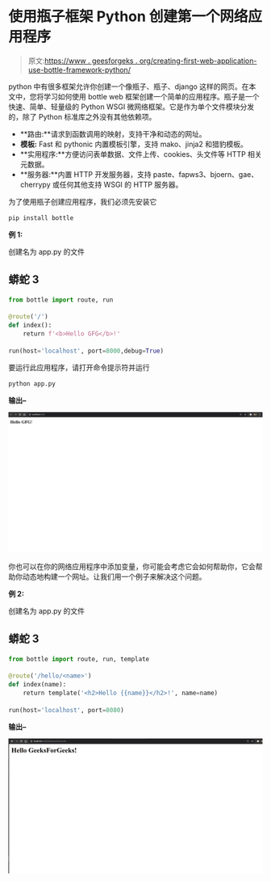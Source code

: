# 使用瓶子框架 Python 创建第一个网络应用程序

> 原文:[https://www . geesforgeks . org/creating-first-web-application-use-bottle-framework-python/](https://www.geeksforgeeks.org/creating-first-web-application-using-bottle-framework-python/)

python 中有很多框架允许你创建一个像瓶子、瓶子、django 这样的网页。在本文中，您将学习如何使用 bottle web 框架创建一个简单的应用程序。瓶子是一个快速、简单、轻量级的 Python WSGI 微网络框架。它是作为单个文件模块分发的，除了 Python 标准库之外没有其他依赖项。

*   **路由:**请求到函数调用的映射，支持干净和动态的网址。
*   **模板:** Fast 和 pythonic 内置模板引擎，支持 mako、jinja2 和猎豹模板。
*   **实用程序:**方便访问表单数据、文件上传、cookies、头文件等 HTTP 相关元数据。
*   **服务器:**内置 HTTP 开发服务器，支持 paste、fapws3、bjoern、gae、cherrypy 或任何其他支持 WSGI 的 HTTP 服务器。

为了使用瓶子创建应用程序，我们必须先安装它

```py
pip install bottle
```

**例 1:**

创建名为 app.py 的文件

## 蟒蛇 3

```py
from bottle import route, run

@route('/')
def index():
    return f'<b>Hello GFG</b>!'

run(host='localhost', port=8000,debug=True)
```

要运行此应用程序，请打开命令提示符并运行

```py
python app.py
```

**输出–**

![](img/dfad005b40a008e2fd9f3195bb0270bd.png)

你也可以在你的网络应用程序中添加变量，你可能会考虑它会如何帮助你，它会帮助你动态地构建一个网址。让我们用一个例子来解决这个问题。

**例 2:**

创建名为 app.py 的文件

## 蟒蛇 3

```py
from bottle import route, run, template

@route('/hello/<name>')
def index(name):
    return template('<h2>Hello {{name}}</h2>!', name=name)

run(host='localhost', port=8080)
```

**输出–**

![](img/b37ea36339cd3c81707a3e31215a0de7.png)